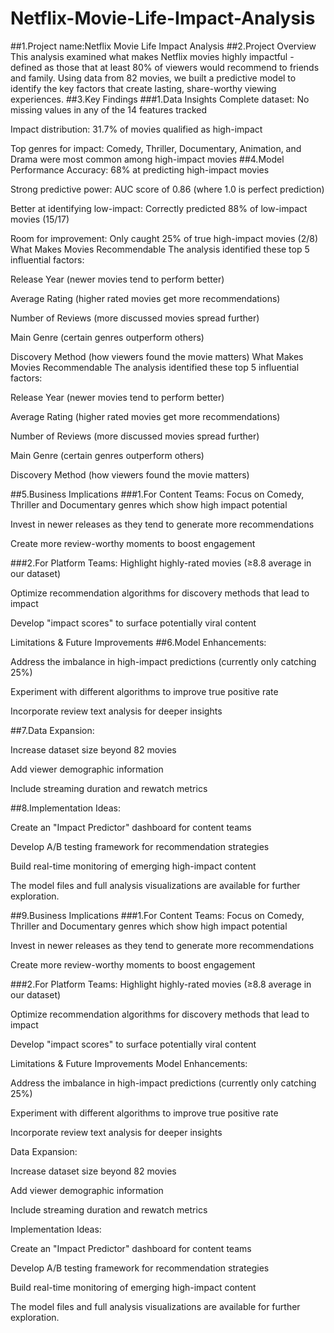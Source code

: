 # Netflix-Movie-Life-Impact-Analysis
##1.Project name:Netflix Movie Life Impact Analysis
##2.Project Overview
This analysis examined what makes Netflix movies highly impactful - defined as those that at least 80% of viewers would recommend to friends and family. Using data from 82 movies, we built a predictive model to identify the key factors that create lasting, share-worthy viewing experiences.
##3.Key Findings
###1.Data Insights
Complete dataset: No missing values in any of the 14 features tracked

Impact distribution: 31.7% of movies qualified as high-impact

Top genres for impact: Comedy, Thriller, Documentary, Animation, and Drama were most common among high-impact movies
##4.Model Performance
Accuracy: 68% at predicting high-impact movies

Strong predictive power: AUC score of 0.86 (where 1.0 is perfect prediction)

Better at identifying low-impact: Correctly predicted 88% of low-impact movies (15/17)

Room for improvement: Only caught 25% of true high-impact movies (2/8)
What Makes Movies Recommendable
The analysis identified these top 5 influential factors:

Release Year (newer movies tend to perform better)

Average Rating (higher rated movies get more recommendations)

Number of Reviews (more discussed movies spread further)

Main Genre (certain genres outperform others)

Discovery Method (how viewers found the movie matters)
What Makes Movies Recommendable
The analysis identified these top 5 influential factors:

Release Year (newer movies tend to perform better)

Average Rating (higher rated movies get more recommendations)

Number of Reviews (more discussed movies spread further)

Main Genre (certain genres outperform others)

Discovery Method (how viewers found the movie matters)

##5.Business Implications
###1.For Content Teams:
Focus on Comedy, Thriller and Documentary genres which show high impact potential

Invest in newer releases as they tend to generate more recommendations

Create more review-worthy moments to boost engagement

###2.For Platform Teams:
Highlight highly-rated movies (≥8.8 average in our dataset)

Optimize recommendation algorithms for discovery methods that lead to impact

Develop "impact scores" to surface potentially viral content

Limitations & Future Improvements
##6.Model Enhancements:

Address the imbalance in high-impact predictions (currently only catching 25%)

Experiment with different algorithms to improve true positive rate

Incorporate review text analysis for deeper insights

##7.Data Expansion:

Increase dataset size beyond 82 movies

Add viewer demographic information

Include streaming duration and rewatch metrics

##8.Implementation Ideas:

Create an "Impact Predictor" dashboard for content teams

Develop A/B testing framework for recommendation strategies

Build real-time monitoring of emerging high-impact content

The model files and full analysis visualizations are available for further exploration.

##9.Business Implications
###1.For Content Teams:
Focus on Comedy, Thriller and Documentary genres which show high impact potential

Invest in newer releases as they tend to generate more recommendations

Create more review-worthy moments to boost engagement

###2.For Platform Teams:
Highlight highly-rated movies (≥8.8 average in our dataset)

Optimize recommendation algorithms for discovery methods that lead to impact

Develop "impact scores" to surface potentially viral content

Limitations & Future Improvements
Model Enhancements:

Address the imbalance in high-impact predictions (currently only catching 25%)

Experiment with different algorithms to improve true positive rate

Incorporate review text analysis for deeper insights

Data Expansion:

Increase dataset size beyond 82 movies

Add viewer demographic information

Include streaming duration and rewatch metrics

Implementation Ideas:

Create an "Impact Predictor" dashboard for content teams

Develop A/B testing framework for recommendation strategies

Build real-time monitoring of emerging high-impact content

The model files and full analysis visualizations are available for further exploration.
